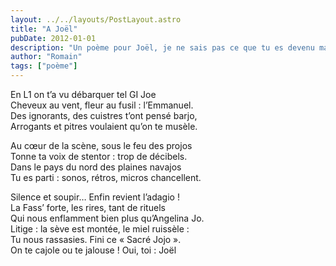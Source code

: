 ```yaml
---
layout: ../../layouts/PostLayout.astro
title: "A Joël"
pubDate: 2012-01-01
description: "Un poème pour Joël, je ne sais pas ce que tu es devenu mais j'espère que tu es heureux."
author: "Romain"
tags: ["poème"]
---
```


En L1 on t’a vu débarquer tel GI Joe \
Cheveux au vent, fleur au fusil : l’Emmanuel. \
Des ignorants, des cuistres t’ont pensé barjo, \
Arrogants et pitres voulaient qu’on te musèle.

Au cœur de la scène, sous le feu des projos \
Tonne ta voix de stentor : trop de décibels. \
Dans le pays du nord des plaines navajos \
Tu es parti : sonos, rétros, micros chancellent.

Silence et soupir… Enfin revient l’adagio ! \
La Fass’ forte, les rires, tant de rituels \
Qui nous enflamment bien plus qu’Angelina Jo. \
Litige : la sève est montée, le miel ruissèle : \
Tu nous rassasies. Fini ce « Sacré Jojo ». \
On te cajole ou te jalouse ! Oui, toi : Joël
